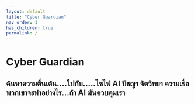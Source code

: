 ```yaml
---
layout: default
title: "Cyber Guardian"
nav_order: 1
has_children: true
permalink: /
---
```


# Cyber Guardian

## ค้นหาความตื่นเต้น....ไปกับ.....ไซไฟ AI ปัชญา จิตวิทยา ความเชื่อ พวกเขาจะทำอย่างไร...ถ้า AI มันควบคุมเรา







